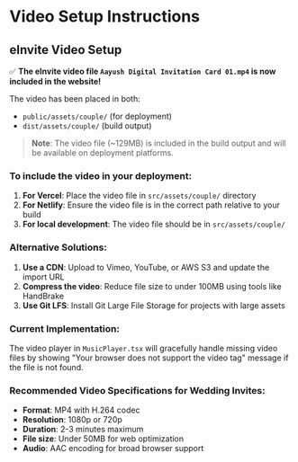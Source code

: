 # Video Setup Instructions

## eInvite Video Setup

✅ **The eInvite video file `Aayush Digital Invitation Card 01.mp4` is now included in the website!**

The video has been placed in both:
- `public/assets/couple/` (for deployment)
- `dist/assets/couple/` (build output)

> **Note**: The video file (~129MB) is included in the build output and will be available on deployment platforms.

### To include the video in your deployment:

1. **For Vercel**: Place the video file in `src/assets/couple/` directory
2. **For Netlify**: Ensure the video file is in the correct path relative to your build
3. **For local development**: The video file should be in `src/assets/couple/`

### Alternative Solutions:

1. **Use a CDN**: Upload to Vimeo, YouTube, or AWS S3 and update the import URL
2. **Compress the video**: Reduce file size to under 100MB using tools like HandBrake
3. **Use Git LFS**: Install Git Large File Storage for projects with large assets

### Current Implementation:

The video player in `MusicPlayer.tsx` will gracefully handle missing video files by showing "Your browser does not support the video tag" message if the file is not found.

### Recommended Video Specifications for Wedding Invites:

- **Format**: MP4 with H.264 codec
- **Resolution**: 1080p or 720p
- **Duration**: 2-3 minutes maximum
- **File size**: Under 50MB for web optimization
- **Audio**: AAC encoding for broad browser support
